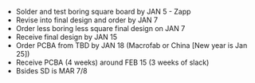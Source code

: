 * Solder and test boring square board by JAN 5 - Zapp
* Revise into final design and order by JAN 7
* Order less boring less square final design on JAN 7
* Receive final design by JAN 15
* Order PCBA from TBD by JAN 18 (Macrofab or China [New year is Jan 25])
* Receive PCBA (4 weeks) around FEB 15 (3 weeks of slack)
* Bsides SD is MAR 7/8
